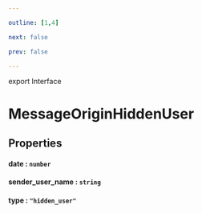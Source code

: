 ```yaml
---

outline: [1,4]

next: false

prev: false

---
```


export Interface
# MessageOriginHiddenUser

## Properties

#### date : `number`

#### sender_user_name : `string`

#### type : `"hidden_user"`
